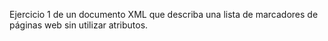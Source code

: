 Ejercicio 1 de un documento XML que describa una lista de
marcadores de páginas web sin utilizar atributos.
